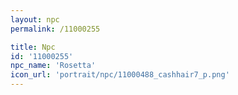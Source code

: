 ```yaml
---
layout: npc
permalink: /11000255

title: Npc
id: '11000255'
npc_name: 'Rosetta'
icon_url: 'portrait/npc/11000488_cashhair7_p.png'
---
```

